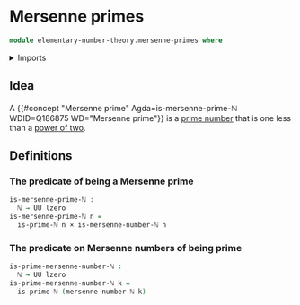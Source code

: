 # Mersenne primes

```agda
module elementary-number-theory.mersenne-primes where
```

<details><summary>Imports</summary>

```agda
open import elementary-number-theory.distance-natural-numbers
open import elementary-number-theory.exponentiation-natural-numbers
open import elementary-number-theory.mersenne-numbers
open import elementary-number-theory.natural-numbers
open import elementary-number-theory.prime-numbers

open import foundation.cartesian-product-types
open import foundation.dependent-pair-types
open import foundation.identity-types
open import foundation.universe-levels
```

</details>

## Idea

A
{{#concept "Mersenne prime" Agda=is-mersenne-prime-ℕ WDID=Q186875 WD="Mersenne prime"}}
is a [prime number](elementary-number-theory.prime-numbers.md) that is one less
than a
[power of two](elementary-number-theory.exponentiation-natural-numbers.md).

## Definitions

### The predicate of being a Mersenne prime

```agda
is-mersenne-prime-ℕ :
  ℕ → UU lzero
is-mersenne-prime-ℕ n =
  is-prime-ℕ n × is-mersenne-number-ℕ n
```

### The predicate on Mersenne numbers of being prime

```agda
is-prime-mersenne-number-ℕ :
  ℕ → UU lzero
is-prime-mersenne-number-ℕ k =
  is-prime-ℕ (mersenne-number-ℕ k)
```
